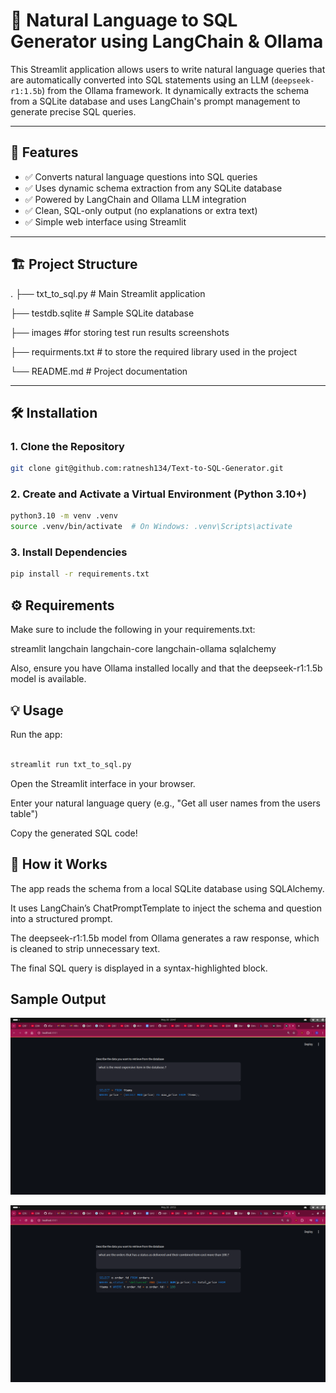 # 🧠 Natural Language to SQL Generator using LangChain & Ollama

This Streamlit application allows users to write natural language queries that are automatically converted into SQL statements using an LLM (`deepseek-r1:1.5b`) from the Ollama framework. It dynamically extracts the schema from a SQLite database and uses LangChain's prompt management to generate precise SQL queries.

---

## 🚀 Features

- ✅ Converts natural language questions into SQL queries
- ✅ Uses dynamic schema extraction from any SQLite database
- ✅ Powered by LangChain and Ollama LLM integration
- ✅ Clean, SQL-only output (no explanations or extra text)
- ✅ Simple web interface using Streamlit

---

## 🏗️ Project Structure

.
├── txt_to_sql.py # Main Streamlit application

├── testdb.sqlite # Sample SQLite database

├── images #for storing test run results screenshots

├── requirments.txt # to store the required library used in the project

└── README.md # Project documentation


---

## 🛠️ Installation

### 1. Clone the Repository

```bash
git clone git@github.com:ratnesh134/Text-to-SQL-Generator.git
```

### 2. Create and Activate a Virtual Environment (Python 3.10+)

```bash
python3.10 -m venv .venv
source .venv/bin/activate  # On Windows: .venv\Scripts\activate
```

### 3. Install Dependencies

```bash
pip install -r requirements.txt
```

## ⚙️ Requirements

Make sure to include the following in your requirements.txt:

streamlit
langchain
langchain-core
langchain-ollama
sqlalchemy


Also, ensure you have Ollama installed locally and that the deepseek-r1:1.5b model is available.

## 💡 Usage
Run the app:

```bash

streamlit run txt_to_sql.py

```
Open the Streamlit interface in your browser.

Enter your natural language query (e.g., "Get all user names from the users table")

Copy the generated SQL code!

## 🧠 How it Works
The app reads the schema from a local SQLite database using SQLAlchemy.

It uses LangChain’s ChatPromptTemplate to inject the schema and question into a structured prompt.

The deepseek-r1:1.5b model from Ollama generates a raw response, which is cleaned to strip unnecessary text.

The final SQL query is displayed in a syntax-highlighted block.

## Sample Output 

![Alt text](https://github.com/ratnesh134/Text-to-SQL-Generator/blob/master/images/Screenshot%20from%202025-05-20%2020-47-23.png)

![Alt text](https://github.com/ratnesh134/Text-to-SQL-Generator/blob/master/images/Screenshot%20from%202025-05-20%2020-53-05.png)




